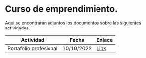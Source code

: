 # Curso de emprendimiento.

Aqui se encontraran adjuntos los documentos sobre las siguientes actividades.

| Actividad | Fecha | Enlace |
|---|---|---|
| Portafolio profesional | 10/10/2022 | [Link](/2022/4/EMPRENDIMIENTO/portafolio-profesional.md) |

